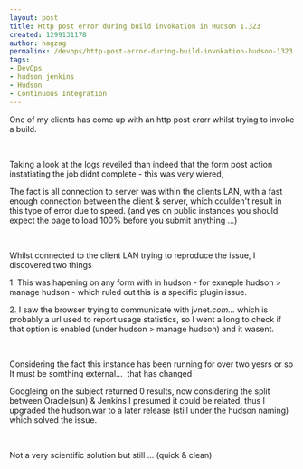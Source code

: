 ```yaml
---
layout: post
title: Http post error during build invokation in Hudson 1.323
created: 1299131178
author: hagzag
permalink: /devops/http-post-error-during-build-invokation-hudson-1323
tags:
- DevOps
- hudson jenkins
- Hudson
- Continuous Integration
---
```

<p>One of my clients has come up with an http post erorr whilst trying to invoke a build.</p>
<p>&nbsp;</p>
<p>Taking a look at the logs reveiled than indeed that the form post action instatiating the job didnt complete - this was very wiered,</p>
<p>The fact is all connection to server was within the clients LAN, with a fast enough connection between the client &amp; server, which coulden't result in this type of error due to speed. (and yes on public instances you should expect the page to load 100% before you submit anything ...)</p>
<p>&nbsp;</p>
<p>Whilst connected to the client LAN trying to reproduce the issue, I discovered two things</p>
<p>1. This was hapening on any form with in hudson - for exmeple hudson &gt; manage hudson - which ruled out this is a specific plugin issue.</p>
<p>2. I saw the browser trying to communicate with jvnet.<em>com...</em> which is probably a url used to report usage statistics, so I went a long to check if that option is enabled (under hudson &gt; manage hudson) and it wasent.</p>
<p>&nbsp;</p>
<p>Considering the fact this instance has been running for over two yesrs or so It must be somthing external...&nbsp; that has changed </p>
<p>Googleing on the subject returned 0 results, now considering the split between Oracle(sun) &amp; Jenkins I presumed it could be related, thus I upgraded the hudson.war to a later release (still under the hudson naming) which solved the issue.</p>
<p>&nbsp;</p>
<p>Not a very scientific solution but still ... (quick &amp; clean)</p>
